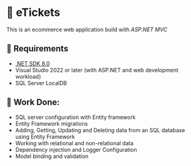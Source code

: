 
# 📝 eTickets

This is an ecommerce web application build
 with *ASP.NET MVC*


## 🧰 Requirements
- [.NET SDK 8.0](https://dotnet.microsoft.com/en-us/download)
- Visual Studio 2022 or later (with ASP.NET and web development workload)
- SQL Server LocalDB
## 🔹 Work Done:
- SQL server configuration with Entity framework
- Entity Framework migrations
- Adding, Getting, Updating and Deleting data from an SQL database using Entity Framework
- Working with relational and non-relational data
- Dependency injection and Logger Configuration 
- Model binding and validation 
